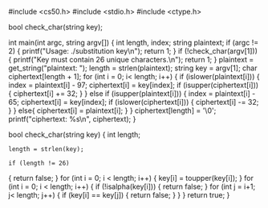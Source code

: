 #include <cs50.h>
#include <stdio.h>
#include <ctype.h>

bool check_char(string key);

int main(int argc, string argv[])
{
    int length, index;
    string plaintext;
    if (argc != 2)
    {
        printf("Usage: ./substitution key\n");
        return 1;
    }
    if (!check_char(argv[1]))
    {
        printf("Key must contain 26 unique characters.\n");
        return 1;
    }
    plaintext = get_string("plaintext: ");
    length = strlen(plaintext);
    string key = argv[1];
    char ciphertext[length + 1];
    for (int i = 0; i< length; i++)
    {
        if (islower(plaintext[i]))
        {
            index = plaintext[i] - 97;
            ciphertext[i] = key[index];
            if (isupper(ciphertext[i]))
            {
                ciphertext[i] += 32;
            }
        }
        else if (isupper(plaintext[i]))
        {
                index = plaintext[i] - 65;
                ciphertext[i] = key[index];
                if (islower(ciphertext[i]))
                {
                    ciphertext[i] -= 32;
                }
            }
            else{
                ciphertext[i] = plaintext[i];
            }
        }
        ciphertext[length] = '\0';
printf("ciphertext: %s\n", ciphertext);
}

bool check_char(string key)
{
    int length;

    length = strlen(key);

    if (length != 26)
{
        return false;
}
for (int i = 0; i < length; i++)
{
    key[i] = toupper(key[i]);
}
for (int i = 0; i < length; i++)
{
    if (!isalpha(key[i]))
    {
        return false;
    }
for (int j = i+1; j< length; j++)
{
    if (key[i] == key[j])
    {
return false;
    }
}
}
return true;
}
